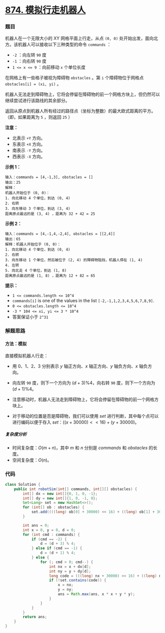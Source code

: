 # [874. 模拟行走机器人](https://leetcode.cn/problems/walking-robot-simulation/)

### 题目

机器人在一个无限大小的 XY 网格平面上行走，从点 `(0, 0)` 处开始出发，面向北方。该机器人可以接收以下三种类型的命令 `commands` ：

- `-2` ：向左转 `90` 度
- `-1` ：向右转 `90` 度
- `1 <= x <= 9` ：向前移动 `x` 个单位长度

在网格上有一些格子被视为障碍物 `obstacles` 。第 `i` 个障碍物位于网格点  `obstacles[i] = (xi, yi)` 。

机器人无法走到障碍物上，它将会停留在障碍物的前一个网格方块上，但仍然可以继续尝试进行该路线的其余部分。

返回从原点到机器人所有经过的路径点（坐标为整数）的最大欧式距离的平方。（即，如果距离为 `5` ，则返回 `25` ）

 

**注意：**

- 北表示 `+Y` 方向。
- 东表示 `+X` 方向。
- 南表示 `-Y` 方向。
- 西表示 `-X` 方向。

 

**示例 1：**

```
输入：commands = [4,-1,3], obstacles = []
输出：25
解释：
机器人开始位于 (0, 0)：
1. 向北移动 4 个单位，到达 (0, 4)
2. 右转
3. 向东移动 3 个单位，到达 (3, 4)
距离原点最远的是 (3, 4) ，距离为 32 + 42 = 25
```

**示例 2：**

```
输入：commands = [4,-1,4,-2,4], obstacles = [[2,4]]
输出：65
解释：机器人开始位于 (0, 0)：
1. 向北移动 4 个单位，到达 (0, 4)
2. 右转
3. 向东移动 1 个单位，然后被位于 (2, 4) 的障碍物阻挡，机器人停在 (1, 4)
4. 左转
5. 向北走 4 个单位，到达 (1, 8)
距离原点最远的是 (1, 8) ，距离为 12 + 82 = 65
```

 

**提示：**

- `1 <= commands.length <= 10^4`
- `commands[i]` is one of the values in the list `[-2,-1,1,2,3,4,5,6,7,8,9]`.
- `0 <= obstacles.length <= 10^4`
- `-3 * 104 <= xi, yi <= 3 * 10^4`
- 答案保证小于 `2^31`

### 解题思路

#### 方法：模拟

直接模拟机器人行走：

- 用 $0$、$1$、$2$、$3$ 分别表示 $y$ 轴正方向、$x$ 轴正方向、$y$ 轴负方向、$x$ 轴负方向。

- 向左转 `90` 度，则下一个方向为 $(d+3)\%4$，向右转 `90` 度，则下一个方向为 $(d+1)\%4$。
- 注意移动时，机器人无法走到障碍物上，它将会停留在障碍物的前一个网格方块上。
- 对于移动的位置是否是障碍物，我们可以使用 $set$ 进行判断，其中每个点可以进行编码以便于存入 $set$：$((x+30000)<<16)+(y+30000)$。

##### 复杂度分析

- 时间复杂度：$O(m+n)$，其中 $m$ 和 $n$ 分别是 $commands$ 和 $obstacles$ 的长度。
- 空间复杂度：$O(n)$。

### 代码

```java
class Solution {
    public int robotSim(int[] commands, int[][] obstacles) {
        int[] dx = new int[]{0, 1, 0, -1};
        int[] dy = new int[]{1, 0, -1, 0};
        Set<Long> set = new HashSet<>();
        for (int[] ob : obstacles) {
            set.add((((long) ob[0] + 30000) << 16) + ((long) ob[1] + 30000));
        }

        int ans = 0;
        int x = 0, y = 0, d = 0;
        for (int cmd : commands) {
            if (cmd == -2) {
                d = (d + 3) % 4;
            } else if (cmd == -1) {
                d = (d + 1) % 4;
            } else {
                for (; cmd > 0; cmd--) {
                    int nx = x + dx[d];
                    int ny = y + dy[d];
                    long code = (((long) nx + 30000) << 16) + ((long) ny + 30000);
                    if (!set.contains(code)) {
                        x = nx;
                        y = ny;
                        ans = Math.max(ans, x * x + y * y);
                    }
                }
            }
        }
        return ans;
    }
}
```

